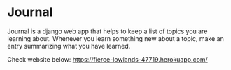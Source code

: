 # Journal
Journal is a django web app that helps to keep a list of topics you are learning about. Whenever you learn something new about a topic, make an entry summarizing what you have learned.

Check website below:
https://fierce-lowlands-47719.herokuapp.com/
